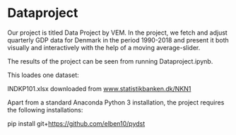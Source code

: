 # Dataproject

Our project is titled Data Project by VEM. In the project, we fetch and adjust quarterly GDP data for Denmark in the period 1990-2018 and present it both visually and interactively with the help of a moving average-slider.

The results of the project can be seen from running Dataproject.ipynb.

This loades one dataset:

INDKP101.xlsx downloaded from www.statistikbanken.dk/NKN1

Apart from a standard Anaconda Python 3 installation, the project requires the following installations:

pip install git+https://github.com/elben10/pydst

